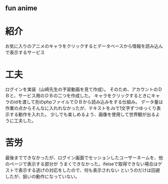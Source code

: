 ## fun anime

# 紹介
お気に入りのアニメのキャラをクリックするとデータベースから情報を読み込んで表示するサービス

# 工夫
ログインを実装（山崎先生の予習動画を見て作成）。
そのため、アカウントのＤＢと、サービス用のＤＢの二つを作成した。
キャラをクリックするときにキャラのidを渡して別のphpファイルでＤＢから読み込みをする仕組み。
データ量は作業の点からそんなに入れれなかったが、テキストをJsで1文字ずつゆっくり表示する動作を入れた。
少しでも楽しめるよう、画像を使用して世界観が出るように工夫した。

# 苦労
最後までできなかったが、ログイン画面でセッションしたユーザーネームを、他のページで表示する部分が
うまくできなかった。ifelseで取得できない場合はゲストで表示する逃げの対応をしたので、何も表示されない
というのだけは回避したが、狙いの動作になっていない。

